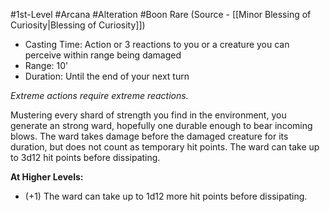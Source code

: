 #1st-Level #Arcana #Alteration #Boon
Rare (Source - [[Minor Blessing of Curiosity|Blessing of Curiosity]])
 
- Casting Time: Action or 3 reactions to you or a creature you can perceive within range being damaged
- Range: 10'
- Duration: Until the end of your next turn 

_Extreme actions require extreme reactions._
 
Mustering every shard of strength you find in the environment, you generate an strong ward, hopefully one durable enough to bear incoming blows. The ward takes damage before the damaged creature for its duration, but does not count as temporary hit points. The ward can take up to 3d12 hit points before dissipating.
 
**At Higher Levels:** 
* (+1) The ward can take up to 1d12 more hit points before dissipating.